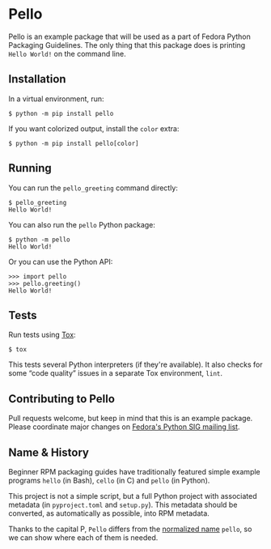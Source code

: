 
# Pello
Pello is an example package that will be used as a part of
Fedora Python Packaging Guidelines.
The only thing that this package does
is printing `Hello World!` on the command line.


## Installation

In a virtual environment, run:

```console
$ python -m pip install pello
```

If you want colorized output, install the `color` extra:

```console
$ python -m pip install pello[color]
```

## Running

You can run the `pello_greeting` command directly:

```console
$ pello_greeting
Hello World!
````

You can also run the `pello` Python package:

```console
$ python -m pello
Hello World!
```

Or you can use the Python API:

```console
>>> import pello
>>> pello.greeting()
Hello World!
```

## Tests

Run tests using [Tox](https://tox.readthedocs.io/en/latest/):

```console
$ tox
```

This tests several Python interpreters (if they're available).
It also checks for some “code quality” issues in a separate Tox environment,
`lint`.

## Contributing to Pello

Pull requests welcome, but keep in mind that this is an example package.
Please coordinate major changes on [Fedora's Python SIG mailing list](mailto:python-devel@lists.fedoraproject.org).

## Name & History

Beginner RPM packaging guides have traditionally featured simple example
programs `hello` (in Bash), `cello` (in C) and `pello` (in Python).

This project is not a simple script, but a full Python project with associated
metadata (in `pyproject.toml` and `setup.py`).
This metadata should be converted, as automatically as possible,
into RPM metadata.

Thanks to the capital P, `Pello` differs from the
[normalized name](https://www.python.org/dev/peps/pep-0503/#normalized-name)
`pello`, so we can show where each of them is needed.
